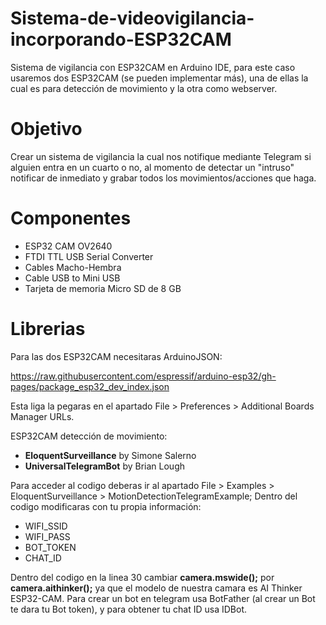 # Sistema-de-videovigilancia-incorporando-ESP32CAM

Sistema de vigilancia con ESP32CAM en Arduino IDE, para este caso usaremos dos ESP32CAM (se pueden implementar más), una de ellas la cual es para detección de movimiento y la otra como webserver.

# Objetivo
Crear un sistema de vigilancia la cual nos notifique mediante Telegram si alguien entra en un cuarto o no, al momento de detectar un "intruso" notificar de inmediato y grabar todos los movimientos/acciones que haga.


# Componentes
* ESP32 CAM OV2640
* FTDI TTL USB Serial Converter
* Cables Macho-Hembra
* Cable USB to Mini USB
* Tarjeta de memoria Micro SD de 8 GB




# Librerias
Para las dos ESP32CAM necesitaras ArduinoJSON:

https://raw.githubusercontent.com/espressif/arduino-esp32/gh-pages/package_esp32_dev_index.json

Esta liga la pegaras en el apartado  File > Preferences > Additional Boards Manager URLs.


ESP32CAM detección de movimiento:
* **EloquentSurveillance** by Simone Salerno
* **UniversalTelegramBot** by Brian Lough

Para acceder al codigo deberas ir al apartado File > Examples > EloquentSurveillance > MotionDetectionTelegramExample;
Dentro del codigo modificaras con tu propia información:
* WIFI_SSID
* WIFI_PASS
* BOT_TOKEN
* CHAT_ID
  
Dentro del codigo en la linea 30 cambiar **camera.mswide();** por **camera.aithinker();** ya que el modelo de nuestra camara es AI Thinker ESP32-CAM.
Para crear un bot en telegram usa BotFather (al crear un Bot te dara tu Bot token), y para obtener tu chat ID usa IDBot.
